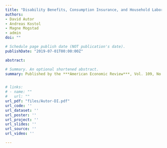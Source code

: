 ```yaml
---
title: "Disability Benefits, Consumption Insurance, and Household Labor Supply"
authors:
- David Autor
- Andreas Kostol
- Magne Mogstad
- admin
doi: ""

# Schedule page publish date (NOT publication's date).
publishDate: "2019-07-01T00:00:00Z"

abstract: 

# Summary. An optional shortened abstract.
summary: Published by the ***American Economic Review***, Vol. 109, No. 7, July 2019


# links:
# - name: ""
#   url: ""
url_pdf: "files/Autor-DI.pdf"
url_code: ''
url_dataset: ''
url_poster: ''
url_project: ''
url_slides: ''
url_source: ''
url_video: ''

---
```

